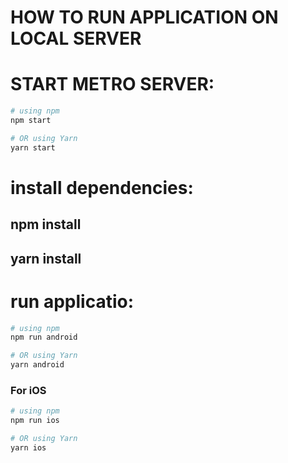 # HOW TO RUN APPLICATION ON LOCAL SERVER

# START METRO SERVER:

```bash
# using npm
npm start

# OR using Yarn
yarn start
```

# install dependencies:

## npm install

## yarn install

# run applicatio:

```bash
# using npm
npm run android

# OR using Yarn
yarn android
```

### For iOS

```bash
# using npm
npm run ios

# OR using Yarn
yarn ios
```

